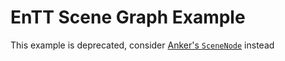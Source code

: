 # EnTT Scene Graph Example

This example is deprecated, consider [Anker's `SceneNode`](https://github.com/W4RH4WK/Anker/blob/main/code/anker/core/anker_scene_node.hpp) instead
